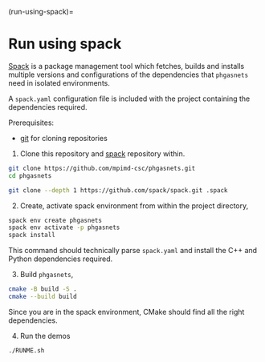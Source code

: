 (run-using-spack)=
# Run using spack

[Spack](https://spack.io/) is a package management tool which fetches, builds and installs multiple versions and configurations of the dependencies that `phgasnets` need in isolated environments.

A `spack.yaml` configuration file is included with the project containing the dependencies required.

Prerequisites:
* [git](https://git-scm.com/) for cloning repositories

1. Clone this repository and [spack](https://github.com/spack/spack) repository within.

```bash
git clone https://github.com/mpimd-csc/phgasnets.git
cd phgasnets

git clone --depth 1 https://github.com/spack/spack.git .spack
```

2. Create, activate spack environment from within the project directory,

```bash
spack env create phgasnets
spack env activate -p phgasnets
spack install
```

This command should technically parse `spack.yaml` and install the C++ and Python dependencies required.

3. Build `phgasnets`,

```bash
cmake -B build -S .
cmake --build build
```
Since you are in the spack environment, CMake should find all the right dependencies.

4.  Run the demos
```bash
./RUNME.sh
```
